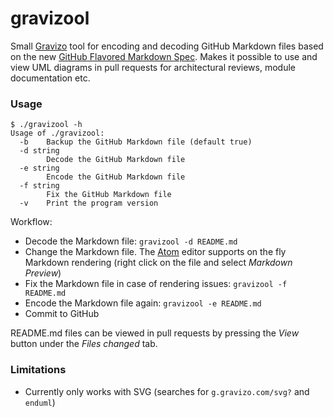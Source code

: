 # gravizool

Small [Gravizo](http://gravizo.com) tool for encoding and decoding GitHub Markdown files based on the new [GitHub Flavored Markdown Spec](https://github.github.com/gfm/#link-destination). Makes it possible to use and view UML diagrams in pull requests for architectural reviews, module documentation etc.

### Usage

```
$ ./gravizool -h
Usage of ./gravizool:
  -b	Backup the GitHub Markdown file (default true)
  -d string
    	Decode the GitHub Markdown file
  -e string
    	Encode the GitHub Markdown file
  -f string
    	Fix the GitHub Markdown file
  -v	Print the program version
```

Workflow:

* Decode the Markdown file: `gravizool -d README.md`
*  Change the Markdown file. The [Atom](http://atom.io) editor supports on the fly Markdown rendering (right click on the file and select *Markdown Preview*)
* Fix the Markdown file in case of rendering issues: `gravizool -f README.md`
* Encode the Markdown file again: `gravizool -e README.md`
* Commit to GitHub

README.md files can be viewed in pull requests by pressing the *View* button under the *Files changed* tab.

### Limitations

* Currently only works with SVG (searches for `g.gravizo.com/svg?` and `enduml`)
